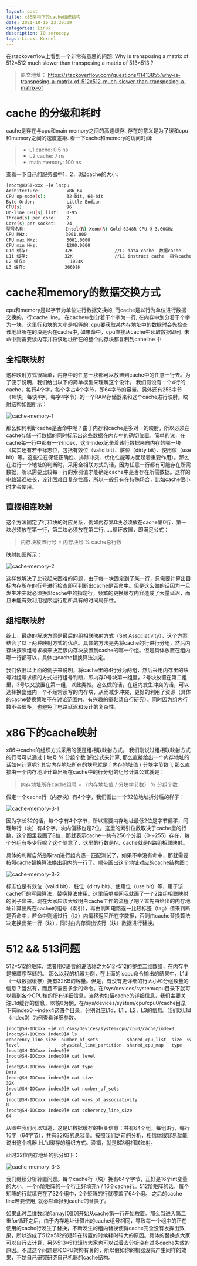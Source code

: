 ```yaml
---
layout: post
title: x86架构下的cache组织结构
date: 2021-10-16 23:30:09
categories: Linux
description: IO zerocopy
tags: Linux, Kernel
---
```


在stackoverflow上看到一个非常有意思的问题: 
Why is transposing a matrix of 512×512 much slower than transposing a matrix of 513×513 ?
> 原文地址： https://stackoverflow.com/questions/11413855/why-is-transposing-a-matrix-of-512x512-much-slower-than-transposing-a-matrix-of

# cache 的分级和耗时

cache是存在与cpu和main memory之间的高速缓存, 存在的意义是为了缓和cpu和memory之间的速度差距. 看一下cache和memory的访问时间:
> - L1 cache: 		0.5 ns
> - L2 cache:		7 ns
> - main memory:	100 ns

查看一下自己的服务器中1，2，3级cache的大小:
```sh
[root@HOST-xxx ~]# lscpu
Architecture:          x86_64
CPU op-mode(s):        32-bit, 64-bit
Byte Order:            Little Endian
CPU(s):                96
On-line CPU(s) list:   0-95
Thread(s) per core:    2
Core(s) per socket:    24
型号名称:               Intel(R) Xeon(R) Gold 6248R CPU @ 3.00GHz
CPU MHz：              3001.000
CPU max MHz:           3001.0000
CPU min MHz:           1200.0000
L1d 缓存:              32K				//L1 data cache  数据cache
L1i 缓存:              32K				//L1 instruct cache  指令cache
L2 缓存:	               1024K
L3 缓存:               36608K
``` 

# cache和memory的数据交换方式

cpu和memory是以字节为单位进行数据交换的, 而cache是以行为单位进行数据交换的，行:cache line。 在cache中划分若干个字为一行, 在内存中划分若干个字为一块，这里行和块的大小是相等的. cpu要获取某内存地址中的数据时会先检查该地址所在的块是否在cache中, 如果命中，cpu直接从cache中读取数据即可. 未命中则需要读内存并将该地址所在的整个内存块都复制到caheline 中.

## 全相联映射
这种映射方式很简单，内存中的任意一块都可以放置到cache中的任意一行去。为了便于说明，我们给出以下的简单模型来理解这个设计。
我们假设有一个4行的cache，每行4个字，每个字占4个字节，即64字节的容量。另外还有256字节（16块，每块4字，每字4字节）的一个RAM存储器来和这个cache进行映射。映射结构如图所示：

![cache-memory-1](https://mu-qer.github.io/assets/img/linux/2021-10-16-x86-cache-mem-1.png)

那么如何判断cache是否命中呢？由于内存和cache是多对一的映射，所以必须在cache存储一行数据的同时标示出这些数据在内存中的确切位置。简单的说，在cache每一行中都有一个Index，这个Index记录着该行数据来自内存的哪一块（其实还有若干标志位，包括有效位（valid bit）、脏位（dirty bit）、使用位（use bit）等。这些位在保证正确性、排除冲突、优化性能等方面起着重要作用）。那么在进行一个地址的判断时，采用全相联方式的话，因为任意一行都有可能存在所需数据，所以需要比较每一行的索引值才能确定cache中是否存在所需数据。这样的电路延迟较长，设计困难且复杂性高，所以一般只有在特殊场合，比如cache很小时才会使用。

## 直接相连映射
这个方法固定了行和块的对应关系，例如内存第0块必须放在cache第0行，第一块必须放在第一行，第二块必须放在第二行……循环放置，即满足公式：
> 内存块放置行号 = 内存块号 % cache总行数

映射如图所示：

![cache-memory-2](https://mu-qer.github.io/assets/img/linux/2021-10-16-x86-cache-mem-2.png)

这样做解决了比较起来困难的问题，由于每一块固定到了某一行，只需要计算出目标内存所在的行号进行检查即可判断出cache是否命中。但是这么做的话因为一旦发生冲突就必须换出cache中的指定行，频繁的更换缓存内容造成了大量延迟，而且未能有效利用程序运行期所具有的时间局部性。

## 组相联映射
综上，最终的解决方案是最后的组相联映射方式（Set Associativity），这个方案结合了以上两种映射方式的优点。具体的方法是先将cache的行进行分组，然后内存块按照组号求模来决定该内存块放置到cache的哪一个组。但是具体放置在组内哪一行都可以，具体由cache替换算法决定。

我们依旧以上面的例子来说明，将cache里的4行分为两组，然后采用内存里的块号对组号求模的方式进行组号判断，即内存0号块第一组里，2号块放置在第二组里，3号块又放置在第一组，以此类推。这么做的话，在组内发生冲突的话，可以选择换出组内一个不经常读写的内存块，从而减少冲突，更好的利用了资源（具体的cache替换策略不在讨论范围内，有兴趣的童鞋请自行研究）。同时因为组内行数不会很多，也避免了电路延迟和设计的复杂性。


# x86下的cache映射
x86中cache的组织方式采用的便是组相联映射方式。
我们刚说过组相联映射方式的行号可以通过 [ 块号 % 分组个数 ]的公式来计算, 那么直接给出一个内存地址的话如何计算呢? 其实内存地址所在的块号就是 [ 内存地址值 / 分块字节数 ], 那么直接由一个内存地址计算出所在cache中的行分组的组号计算公式就是：

> 内存地址所在cache组号 = （内存地址值 / 分块字节数） % 分组个数

假定一个cache行（内存块）有4个字，我们画出一个32位地址拆分后的样子：

![cache-memory-3-1](https://mu-qer.github.io/assets/img/linux/2021-10-16-x86-cache-mem-3-1.png)

因为字长32的话，每个字有4个字节，所以需要内存地址最低2位是字节偏移，同理每行（块）有4个字，块内偏移也是2位。这里的索引位数取决于cache里的行数，这个图里我画了8位，那就表示cache一共有256个分组（0～255）存在，每个分组有多少行呢？这个随意了，这里的行数是N，cache就是N路组相联映射。

具体的判断自然是取tag进行组内逐一匹配测试了，如果不幸没有命中，那就需要按照cache替换算法换出组内的一行了。顺带画出这个地址对应的cache结构图：

![cache-memory-3-2](https://mu-qer.github.io/assets/img/linux/2021-10-16-x86-cache-mem-3-2.png)

标志位是有效位（valid bit）、脏位（dirty bit）、使用位（use bit）等，用于该cache行的写回算法，替换算法使用。这里简单期间我就画了一个2路组相联映射的例子出来。现在大家应该大致明白cache工作的流程了吧？首先由给出的内存地址计算出所在cache的组号（索引），再由判断电路逐一比较标签（tag）值来判断是否命中，若命中则通过行（块）内偏移返回所在字数据，否则由cache替换算法决定换出某一行（块），同时由内存调出该行（块）数据进行替换。

# 512 && 513问题

512×512的矩阵，或者用C语言的说法称之为512×512的整型二维数组，在内存中是按顺序存储的。
那么以我的机器为例，在上面的lscpu命令输出的结果中，L1d（一级数据缓存）拥有32KB的容量。但是，有没有更详细的行大小和分组数量的信息？当然有，而且不需要多余的命令。在/sys/devices/system/cpu目录下就可以看到各个CPU核的所有详细信息，当然也包括cache的详细信息，我们主要关注L1d缓存的信息，以核0为例，在/sys/devices/system/cpu/cpu0/cache目录下有index0～index4这四个目录，分别对应L1d，L1i，L2，L3的信息。我们以L1d（index0）为例查看详细参数。

```sh
[root@SH-IDCxxx ~]# cd /sys/devices/system/cpu/cpu0/cache/index0
[root@SH-IDCxxx index0]# ls
coherency_line_size  number_of_sets           shared_cpu_list  size  ways_of_associativity
level                physical_line_partition  shared_cpu_map   type
[root@SH-IDCxxx index0]#
[root@SH-IDCxxx index0]# cat level
1
[root@SH-IDCxxx index0]# cat type
Data
[root@SH-IDCxxx index0]# cat size
32K
[root@SH-IDCxxx index0]# cat number_of_sets
64
[root@SH-IDCxxx index0]# cat ways_of_associativity
8
[root@SH-IDCxxx index0]# cat coherency_line_size
64
```
从图中我们可以知道，这是L1数据缓存的相关信息：共有64个组，每组8行，每行16字（64字节），共有32KB的总容量。按照我们之前的分析，相信你很容易就能说出这个机器上L1d缓存的组织方式。没错，就是8路组相联映射。

此时32位内存地址的拆分如下：

![cache-memory-3-3](https://mu-qer.github.io/assets/img/linux/2021-10-16-x86-cache-mem-3-3.png)

我们继续分析转置问题。每个cache行（块）拥有64个字节，正好是16个int变量的大小。一个n阶矩阵的一个行正好填充n / 16个cache行。512阶矩阵的话，每个矩阵的行就填充在了32个组中，2个矩阵的行就覆盖了64个组。 之后的cache line若要使用, 就必然牵扯到cache的替换了。 

如果此时二维数组的array[0][0]开始从cache第一行开始放置。那么当进入第二重for循环之后，由于内存地址计算出的cache组号相同，导致每一个组中的正在使用的cache行发生了替换，不断发生的组内替换使得cache完全没有发挥出效果，所以造成了512×512的矩阵在转置的时候耗时较大的原因。具体的替换点大家可以自行去计算，另外513×513矩阵大家也可以试着去分析没有过多cache失效的原因。不过这个问题是和CPU架构有关的，所以假如你的机器没有产生同样的效果，不妨自己研究研究自己机器的cache结构。